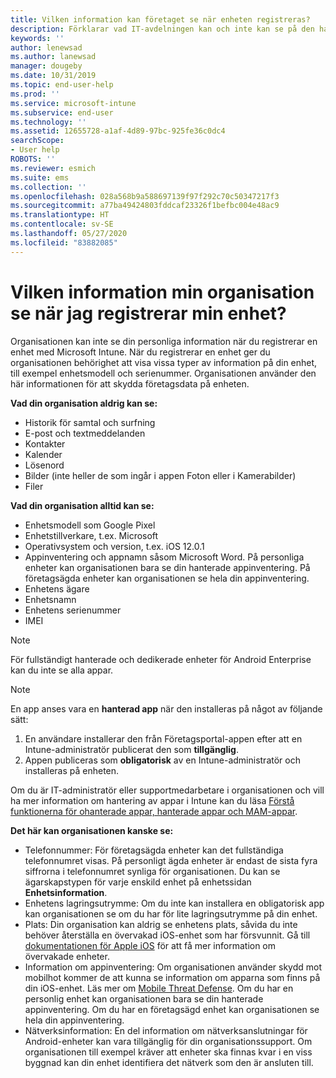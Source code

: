 ```yaml
---
title: Vilken information kan företaget se när enheten registreras?
description: Förklarar vad IT-avdelningen kan och inte kan se på den hanterade enheten.
keywords: ''
author: lenewsad
ms.author: lanewsad
manager: dougeby
ms.date: 10/31/2019
ms.topic: end-user-help
ms.prod: ''
ms.service: microsoft-intune
ms.subservice: end-user
ms.technology: ''
ms.assetid: 12655728-a1af-4d89-97bc-925fe36c0dc4
searchScope:
- User help
ROBOTS: ''
ms.reviewer: esmich
ms.suite: ems
ms.collection: ''
ms.openlocfilehash: 028a568b9a588697139f97f292c70c50347217f3
ms.sourcegitcommit: a77ba49424803fddcaf23326f1befbc004e48ac9
ms.translationtype: HT
ms.contentlocale: sv-SE
ms.lasthandoff: 05/27/2020
ms.locfileid: "83882085"
---
```

# <a name="what-information-can-my-organization-see-when-i-enroll-my-device"></a>Vilken information min organisation se när jag registrerar min enhet?

Organisationen kan inte se din personliga information när du registrerar en enhet med Microsoft Intune. När du registrerar en enhet ger du organisationen behörighet att visa vissa typer av information på din enhet, till exempel enhetsmodell och serienummer. Organisationen använder den här informationen för att skydda företagsdata på enheten.

**Vad din organisation aldrig kan se:**

- Historik för samtal och surfning
- E-post och textmeddelanden
- Kontakter
- Kalender
- Lösenord
- Bilder (inte heller de som ingår i appen Foton eller i Kamerabilder)
- Filer

**Vad din organisation alltid kan se:**

- Enhetsmodell som Google Pixel
- Enhetstillverkare, t.ex. Microsoft
- Operativsystem och version, t.ex. iOS 12.0.1
- Appinventering och appnamn såsom Microsoft Word. På personliga enheter kan organisationen bara se din hanterade appinventering. På företagsägda enheter kan organisationen se hela din appinventering.
- Enhetens ägare
- Enhetsnamn
- Enhetens serienummer
- IMEI

 > [!NOTE]
 > För fullständigt hanterade och dedikerade enheter för Android Enterprise kan du inte se alla appar.
 
 > [!NOTE]
 > En app anses vara en **hanterad app** när den installeras på något av följande sätt:
 > 1. En användare installerar den från Företagsportal-appen efter att en Intune-administratör publicerat den som **tillgänglig**.
 > 2. Appen publiceras som **obligatorisk** av en Intune-administratör och installeras på enheten. 
 >
 > Om du är IT-administratör eller supportmedarbetare i organisationen och vill ha mer information om hantering av appar i Intune kan du läsa [Förstå funktionerna för ohanterade appar, hanterade appar och MAM-appar](https://techcommunity.microsoft.com/t5/enterprise-mobility-security/understanding-the-capabilities-of-unmanaged-apps-managed-apps/ba-p/249164).
    
**Det här kan organisationen kanske se:**

- Telefonnummer: För företagsägda enheter kan det fullständiga telefonnumret visas. På personligt ägda enheter är endast de sista fyra siffrorna i telefonnumret synliga för organisationen. Du kan se ägarskapstypen för varje enskild enhet på enhetssidan **Enhetsinformation**.
- Enhetens lagringsutrymme: Om du inte kan installera en obligatorisk app kan organisationen se om du har för lite lagringsutrymme på din enhet.  
- Plats: Din organisation kan aldrig se enhetens plats, såvida du inte behöver återställa en övervakad iOS-enhet som har försvunnit. Gå till [dokumentationen för Apple iOS](https://go.microsoft.com/fwlink/?linkid=853816) för att få mer information om övervakade enheter.  
- Information om appinventering: Om organisationen använder skydd mot mobilhot kommer de att kunna se information om apparna som finns på din iOS-enhet. Läs mer om [Mobile Threat Defense](set-up-mobile-threat-defense.md). Om du har en personlig enhet kan organisationen bara se din hanterade appinventering. Om du har en företagsägd enhet kan organisationen se hela din appinventering.
- Nätverksinformation: En del information om nätverksanslutningar för Android-enheter kan vara tillgänglig för din organisationssupport. Om organisationen till exempel kräver att enheter ska finnas kvar i en viss byggnad kan din enhet identifiera det nätverk som den är ansluten till. 
